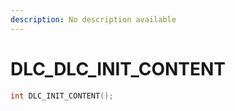 ```yaml
---
description: No description available 
---
```


# DLC\_DLC_INIT_CONTENT

```cpp
int DLC_INIT_CONTENT();
```